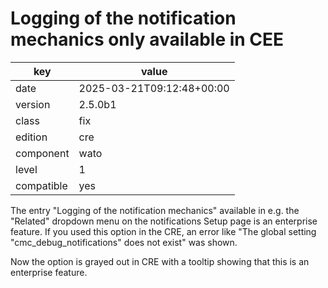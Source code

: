 [//]: # (werk v2)
# Logging of the notification mechanics only available in CEE

key        | value
---------- | ---
date       | 2025-03-21T09:12:48+00:00
version    | 2.5.0b1
class      | fix
edition    | cre
component  | wato
level      | 1
compatible | yes

The entry "Logging of the notification mechanics" available in e.g. the
"Related" dropdown menu on the notifications Setup page is an enterprise
feature. If you used this option in the CRE, an error like "The global setting
"cmc_debug_notifications" does not exist" was shown.

Now the option is grayed out in CRE with a tooltip showing that this is an
enterprise feature.
